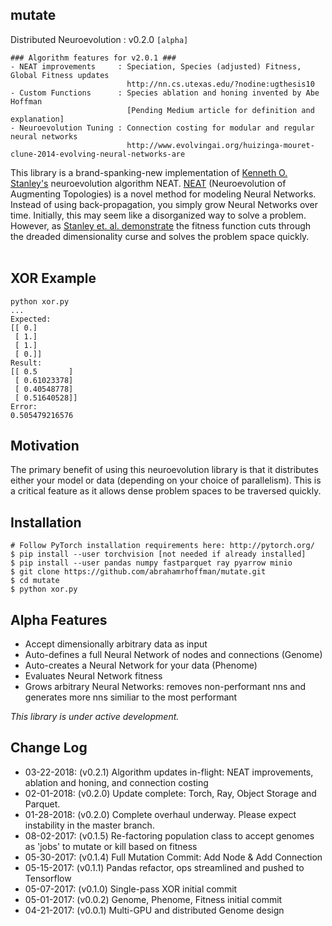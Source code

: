 ## mutate
Distributed Neuroevolution : v0.2.0 `[alpha]`

```
### Algorithm features for v2.0.1 ###
- NEAT improvements     : Speciation, Species (adjusted) Fitness, Global Fitness updates
                          http://nn.cs.utexas.edu/?nodine:ugthesis10
- Custom Functions      : Species ablation and honing invented by Abe Hoffman
                          [Pending Medium article for definition and explanation]
- Neuroevolution Tuning : Connection costing for modular and regular neural networks
                          http://www.evolvingai.org/huizinga-mouret-clune-2014-evolving-neural-networks-are
```

This library is a brand-spanking-new implementation of <a href = "http://www.cs.ucf.edu/~kstanley/">Kenneth O. Stanley's</a> neuroevolution algorithm NEAT. <a href = "http://nn.cs.utexas.edu/downloads/papers/stanley.ec02.pdf">NEAT</a> (Neuroevolution of Augmenting Topologies) is a novel method for modeling Neural Networks. Instead of using back-propagation, you simply grow Neural Networks over time. Initially, this may seem like a disorganized way to solve a problem. However, as <a href="https://www.cs.ucf.edu/~kstanley/neat.html">Stanley et. al. demonstrate</a> the fitness function cuts through the dreaded dimensionality curse and solves the problem space quickly.<br>
<br>

## XOR Example
```
python xor.py
...
Expected:
[[ 0.]
 [ 1.]
 [ 1.]
 [ 0.]]
Result:
[[ 0.5       ]
 [ 0.61023378]
 [ 0.40548778]
 [ 0.51640528]]
Error:
0.505479216576
```

## Motivation

The primary benefit of using this neuroevolution library is that it distributes either your model or data (depending on your choice of parallelism). This is a critical feature as it allows dense problem spaces to be traversed quickly.

## Installation

```
# Follow PyTorch installation requirements here: http://pytorch.org/
$ pip install --user torchvision [not needed if already installed]
$ pip install --user pandas numpy fastparquet ray pyarrow minio
$ git clone https://github.com/abrahamrhoffman/mutate.git
$ cd mutate
$ python xor.py
```

## Alpha Features
- Accept dimensionally arbitrary data as input
- Auto-defines a full Neural Network of nodes and connections (Genome)
- Auto-creates a Neural Network for your data (Phenome)
- Evaluates Neural Network fitness
- Grows arbitrary Neural Networks: removes non-performant nns and generates more nns similiar to the most performant

<i>This library is under active development.</i>

## Change Log
- 03-22-2018: (v0.2.1) Algorithm updates in-flight: NEAT improvements, ablation and honing, and connection costing
- 02-01-2018: (v0.2.0) Update complete: Torch, Ray, Object Storage and Parquet.
- 01-28-2018: (v0.2.0) Complete overhaul underway. Please expect instability in the master branch.
- 08-02-2017: (v0.1.5) Re-factoring population class to accept genomes as 'jobs' to mutate or kill based on fitness
- 05-30-2017: (v0.1.4) Full Mutation Commit: Add Node & Add Connection 
- 05-15-2017: (v0.1.1) Pandas refactor, ops streamlined and pushed to Tensorflow
- 05-07-2017: (v0.1.0) Single-pass XOR initial commit 
- 05-01-2017: (v0.0.2) Genome, Phenome, Fitness initial commit
- 04-21-2017: (v0.0.1) Multi-GPU and distributed Genome design
